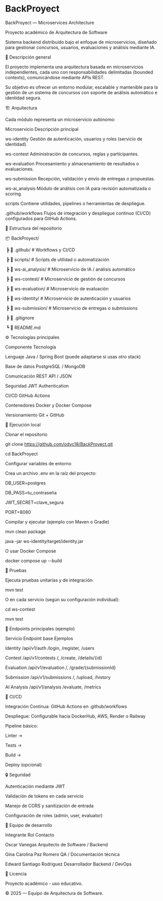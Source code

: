 # BackProyect


BackProyect — Microservices Architecture



Proyecto académico de Arquitectura de Software

Sistema backend distribuido bajo el enfoque de microservicios, diseñado para gestionar concursos, usuarios, evaluaciones y análisis mediante IA.



📘 Descripción general



El proyecto implementa una arquitectura basada en microservicios independientes, cada uno con responsabilidades delimitadas (bounded contexts), comunicándose mediante APIs REST.

Su objetivo es ofrecer un entorno modular, escalable y mantenible para la gestión de un sistema de concursos con soporte de análisis automático e identidad segura.



🏗️ Arquitectura



Cada módulo representa un microservicio autónomo:



Microservicio	Descripción principal

ws-identity	Gestión de autenticación, usuarios y roles (servicio de identidad).

ws-contest	Administración de concursos, reglas y participantes.

ws-evaluation	Procesamiento y almacenamiento de resultados o evaluaciones.

ws-submission	Recepción, validación y envío de entregas o propuestas.

ws-ai\_analysis	Módulo de análisis con IA para revisión automatizada o scoring.

scripts	Contiene utilidades, pipelines o herramientas de despliegue.

.github/workflows	Flujos de integración y despliegue continuo (CI/CD) configurados para GitHub Actions.



📂 Estructura del repositorio

📦 BackProyect/

&nbsp;┣ 📁 .github/             # Workflows y CI/CD

&nbsp;┣ 📁 scripts/             # Scripts de utilidad o automatización

&nbsp;┣ 📁 ws-ai\_analysis/      # Microservicio de IA / análisis automático

&nbsp;┣ 📁 ws-contest/          # Microservicio de gestión de concursos

&nbsp;┣ 📁 ws-evaluation/       # Microservicio de evaluación

&nbsp;┣ 📁 ws-identity/         # Microservicio de autenticación y usuarios

&nbsp;┣ 📁 ws-submission/       # Microservicio de entregas o submissions

&nbsp;┣ 📄 .gitignore

&nbsp;┗ 📄 README.md



⚙️ Tecnologías principales

Componente	Tecnología

Lenguaje	Java / Spring Boot (puede adaptarse si usas otro stack)

Base de datos	PostgreSQL / MongoDB

Comunicación	REST API / JSON

Seguridad	JWT Authentication

CI/CD	GitHub Actions

Contenedores	Docker y Docker Compose

Versionamiento	Git + GitHub



🚀 Ejecución local



Clonar el repositorio



git clone https://github.com/odvc18/BackProyect.git

cd BackProyect





Configurar variables de entorno

Crea un archivo .env en la raíz del proyecto:



DB\_USER=postgres

DB\_PASS=tu\_contraseña

JWT\_SECRET=clave\_segura

PORT=8080





Compilar y ejecutar (ejemplo con Maven o Gradle)



mvn clean package

java -jar ws-identity/target/identity.jar





O usar Docker Compose



docker compose up --build



🧪 Pruebas



Ejecuta pruebas unitarias y de integración:



mvn test





O en cada servicio (según su configuración individual):



cd ws-contest

mvn test



📡 Endpoints principales (ejemplo)

Servicio	Endpoint base	Ejemplos

Identity	/api/v1/auth	/login, /register, /users

Contest	/api/v1/contests	/, /create, /details/{id}

Evaluation	/api/v1/evaluation	/, /grade/{submissionId}

Submission	/api/v1/submissions	/, /upload, /history

AI Analysis	/api/v1/analysis	/evaluate, /metrics

🧰 CI/CD



Integración Continua: GitHub Actions en .github/workflows



Despliegue: Configurable hacia DockerHub, AWS, Render o Railway



Pipeline básico:



Linter →



Tests →



Build →



Deploy (opcional)



🔒 Seguridad



Autenticación mediante JWT



Validación de tokens en cada servicio



Manejo de CORS y sanitización de entrada



Configuración de roles (admin, user, evaluator)



👥 Equipo de desarrollo

Integrante	Rol	Contacto

Oscar Vanegas           	Arquitecto de Software / Backend	

Gina Carolina Paz Romero	QA / Documentación técnica	

Edward Santiago Rodriguez  	Desarrollador Backend / DevOps	



📝 Licencia



Proyecto académico - uso educativo.

© 2025 — Equipo de Arquitectura de Software.

